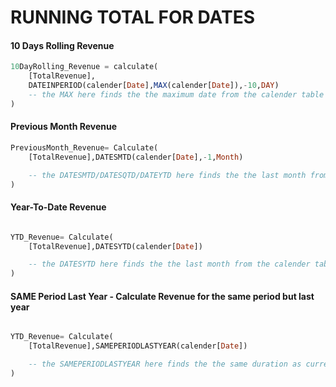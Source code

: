 # RUNNING TOTAL FOR DATES


#### 10 Days Rolling Revenue

```sql
10DayRolling_Revenue = calculate(
    [TotalRevenue],
    DATEINPERIOD(calender[Date],MAX(calender[Date]),-10,DAY)
    -- the MAX here finds the the maximum date from the calender table & then Calculates the rolling revenue from -10 Days from the MAX date.
)

```

#### Previous Month Revenue

```sql
PreviousMonth_Revenue= Calculate(
    [TotalRevenue],DATESMTD(calender[Date],-1,Month)

    -- the DATESMTD/DATESQTD/DATEYTD here finds the the last month from the calender table & then Calculates the previous month's revenue.
)

```

#### Year-To-Date Revenue

```sql

YTD_Revenue= Calculate(
    [TotalRevenue],DATESYTD(calender[Date])

    -- the DATESYTD here finds the the last month from the calender table & then Calculates the year-to-date revenue.
)

```

#### SAME Period Last Year - Calculate Revenue for the same period but last year

```sql

YTD_Revenue= Calculate(
    [TotalRevenue],SAMEPERIODLASTYEAR(calender[Date])

    -- the SAMEPERIODLASTYEAR here finds the the same duration as current year from the calender table & then Calculates the year-to-date revenue.
)

```